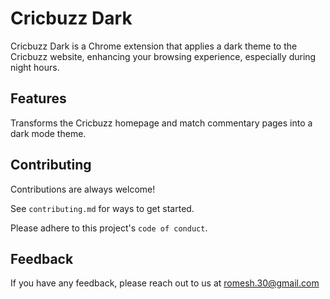 # Cricbuzz Dark

Cricbuzz Dark is a Chrome extension that applies a dark theme to the Cricbuzz website, enhancing your browsing experience, especially during night hours.


## Features

Transforms the Cricbuzz homepage and match commentary pages into a dark mode theme.


## Contributing

Contributions are always welcome!

See `contributing.md` for ways to get started.

Please adhere to this project's `code of conduct`.


## Feedback

If you have any feedback, please reach out to us at romesh.30@gmail.com


